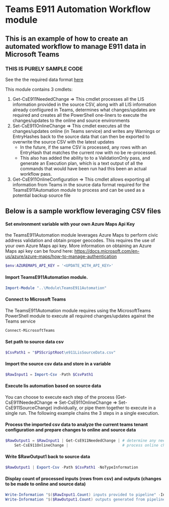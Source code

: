 # Teams E911 Automation Workflow module
## This is an example of how to create an automated workflow to manage E911 data in Microsoft Teams
### THIS IS PURELY SAMPLE CODE

See the the required data format [here](./scripts/StringlyTypedDataStructure.txt)

This module contains 3 cmdlets:
1. Get-CsE911NeededChange => This cmdlet processes all the LIS information provided in the source CSV, along with all LIS information already confiigured in Teams, determines what changes/updates are required and creates all the PowerShell one-liners to execute the changes/updates to the online and source environments
2. Set-CsE911OnlineChange => This cmdlet executes all the changes/updates online (in Teams service) and writes any Warnings or EntryHashes back to the source data that can then be exported to overwrite the source CSV with the latest updates
    - In the future, if the same CSV is processed, any rows with an EntryHash that matches the current row with no be re-processed.
    - This also has added the ability to to a ValidationOnly pass, and generate an Execution plan, which is a text output of all the commands that would have been run had this been an actual workflow pass.
3. Get-CsE911OnlineConfiguration => This cmdlet allows exporting all information from Teams in the source data format required for the TeamsE911Automation module to process and can be used as a potential backup source file


## Below is a sample workflow leveraging CSV files
#### Set environment variable with your own Azure Maps Api Key
the TeamsE911Automation module leverages Azure Maps to perform civic address validation and obtain proper geocodes. This requires the use of your own Azure Maps api key. More information on obtaining an Azure Maps api key can be found here: https://docs.microsoft.com/en-us/azure/azure-maps/how-to-manage-authentication
```powershell
$env:AZUREMAPS_API_KEY = '<UPDATE_WITH_API_KEY>'
```

#### Import TeamsE911Automation module.
```powershell
Import-Module "..\Module\TeamsE911Automation"
```
#### Connect to Microsoft Teams
The TeamsE911Automation module requires using the MicrosoftTeams PowerShell module to execute all required changes/updates against the Teams service
```powershell
Connect-MicrosoftTeams
```

#### Set path to source data csv
```powershell
$CsvPath1 = "$PSScriptRoot\e911LisSourceData.csv"
```

#### Import the source csv data and store in a variable
```powershell
$RawInput1 = Import-Csv -Path $CsvPath1
```

#### Execute lis automation based on source data
You can choose to execute each step of the process (Get-CsE911NeededChange => Set-CsE911OnlineChange => Set-CsE911SourceChange) individually, or pipe them together to execute in a single run. The following example chains the 3 steps in a single execution.
#### Process the imported csv data to analyze the current teams tenant configuration and prepare changes to online and source data
```powershell
$RawOutput1 = $RawInput1 | Get-CsE911NeededChange | # determine any needed changes
    Set-CsE911OnlineChange |                        # process online changes (adding any warning data if a provided input failed to process for any reason)
```

#### Write $RawOutput1 back to source data
```powershell
$RawOutput1 | Export-Csv -Path $CsvPath1 -NoTypeInformation
```

#### Display count of processed inputs (rows from csv) and outputs (changes to be made to online and source data) 
```powershell
Write-Information "$($RawInput1.Count) inputs provided to pipeline" -InformationAction Continue
Write-Information "$($RawOutput1.Count) outputs generated from pipeline" -InformationAction Continue
```
